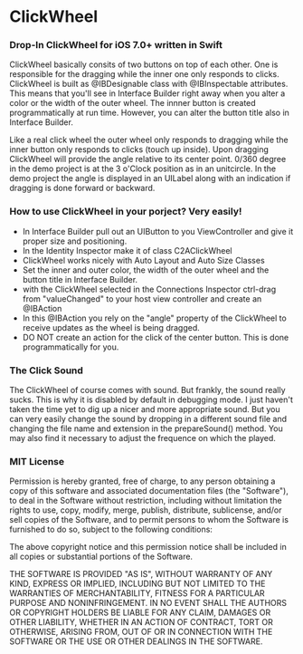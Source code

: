 # ClickWheel
### Drop-In ClickWheel for iOS 7.0+ written in Swift

ClickWheel basically consits of two buttons on top of each other. One is responsible for the dragging while the inner one only responds to clicks. ClickWheel is built as @IBDesignable class with @IBInspectable attributes. This means that you'll see in Interface Builder right away when you alter a color or the width of the outer wheel. The innner button is created programmatically at run time. However, you can alter the button title also in Interface Builder.

Like a real click wheel the outer wheel only responds to dragging while the inner button only responds to clicks (touch up inside). Upon dragging ClickWheel will provide the angle relative to its center point. 0/360 degree in the demo project is at the 3 o'Clock position as in an unitcircle. In the demo project the angle is displayed in an UILabel along with an indication if dragging is done forward or backward.

### How to use ClickWheel in your porject? Very easily!

- In Interface Builder pull out an UIButton to you ViewController and give it proper size and positioning. 
- In the Identity Inspector make it of class C2AClickWheel
- ClickWheel works nicely with Auto Layout and Auto Size Classes
- Set the inner and outer color, the width of the outer wheel and the button title in Interface Builder.
- with the ClickWheel selected in the Connections Inspector ctrl-drag from "valueChanged" to your host view controller and create an @IBAction
- In this @IBAction you rely on the "angle" property of the ClickWheel to receive updates as the wheel is being dragged.
- DO NOT create an action for the click of the center button. This is done programmatically for you.

### The Click Sound
The ClickWheel of course comes with sound. But frankly, the sound really sucks. This is why it is disabled by default in debugging mode. I just haven't taken the time yet to dig up a nicer and more appropriate sound. But you can very easily change the sound by dropping in a different sound file and changing the file name and extension in the prepareSound() method. You may also find it necessary to adjust the frequence on which the played.

### MIT License

Permission is hereby granted, free of charge, to any person obtaining a copy of this software and associated documentation files (the "Software"), to deal in the Software without restriction, including without limitation the rights to use, copy, modify, merge, publish, distribute, sublicense, and/or sell copies of the Software, and to permit persons to whom the Software is furnished to do so, subject to the following conditions:

The above copyright notice and this permission notice shall be included in all copies or substantial portions of the Software.

THE SOFTWARE IS PROVIDED "AS IS", WITHOUT WARRANTY OF ANY KIND, EXPRESS OR IMPLIED, INCLUDING BUT NOT LIMITED TO THE WARRANTIES OF MERCHANTABILITY, FITNESS FOR A PARTICULAR PURPOSE AND NONINFRINGEMENT. IN NO EVENT SHALL THE AUTHORS OR COPYRIGHT HOLDERS BE LIABLE FOR ANY CLAIM, DAMAGES OR OTHER LIABILITY, WHETHER IN AN ACTION OF CONTRACT, TORT OR OTHERWISE, ARISING FROM, OUT OF OR IN CONNECTION WITH THE SOFTWARE OR THE USE OR OTHER DEALINGS IN THE SOFTWARE.
